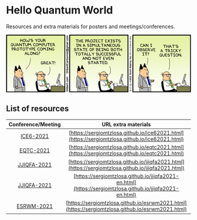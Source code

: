 # Hello Quantum World

Resources and extra materials for posters and meetings/conferences.

![](assets/misc/dilbert-quantum-computer.png)

## List of resources

|  Conference/Meeting    |  URL extra materials  |  Language  |
| :--------------------: | :-------------------: | :--------: |
| [ICE6-2021](https://www.ice-6.hbar.es/) | [https://sergiomtzlosa.github.io/ice62021.html](https://sergiomtzlosa.github.io/ice62021.html) | English |
| [EQTC-2021](https://www.eqtc.org) | [https://sergiomtzlosa.github.io/eqtc2021.html](https://sergiomtzlosa.github.io/eqtc2021.html) | English |
| [JJIQFA-2021](https://eventos.unizar.es/70156/detail/9o-jornada-de-jovenes-investigadores-de-quimica-y-fisica-de-aragon.html) | [https://sergiomtzlosa.github.io/jjiqfa2021.html](https://sergiomtzlosa.github.io/jjiqfa2021.html) | Spanish |
| [JJIQFA-2021](https://eventos.unizar.es/70156/detail/9o-jornada-de-jovenes-investigadores-de-quimica-y-fisica-de-aragon.html) | [https://sergiomtzlosa.github.io/jjiqfa2021-en.html](https://sergiomtzlosa.github.io/jjiqfa2021-en.html) | English |
| [ESRWM-2021](https://www.nanociencia.imdea.org/home-en/events/item/11esrw) | [https://sergiomtzlosa.github.io/esrwm2021.html](https://sergiomtzlosa.github.io/esrwm2021.html) | English |
